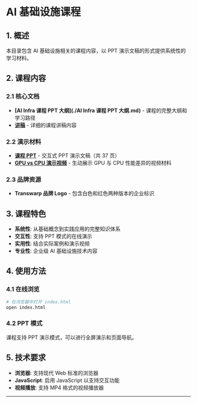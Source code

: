 # AI 基础设施课程

## 1. 概述

本目录包含 AI 基础设施相关的课程内容，以 PPT 演示文稿的形式提供系统性的学习材料。

## 2. 课程内容

### 2.1 核心文档

- **[AI Infra 课程 PPT 大纲](./AI Infra 课程 PPT 大纲.md)** - 课程的完整大纲和学习路径
- **[讲稿](./讲稿.md)** - 详细的课程讲稿内容

### 2.2 演示材料

- **[课程 PPT](./index.html)** - 交互式 PPT 演示文稿（共 37 页）
- **[GPU vs CPU 演示视频](./《流言终结者》演示：GPU与CPU对比.mp4)** - 生动展示 GPU 与 CPU 性能差异的视频材料

### 2.3 品牌资源

- **Transwarp 品牌 Logo** - 包含白色和红色两种版本的企业标识

## 3. 课程特色

- **系统性**: 从基础概念到实践应用的完整知识体系
- **交互性**: 支持 PPT 模式的在线演示
- **实用性**: 结合实际案例和演示视频
- **专业性**: 企业级 AI 基础设施技术内容

## 4. 使用方法

### 4.1 在线浏览

```bash
# 在浏览器中打开 index.html
open index.html
```

### 4.2 PPT 模式

课程支持 PPT 演示模式，可以进行全屏演示和页面导航。

## 5. 技术要求

- **浏览器**: 支持现代 Web 标准的浏览器
- **JavaScript**: 启用 JavaScript 以支持交互功能
- **视频播放**: 支持 MP4 格式的视频播放器

---
